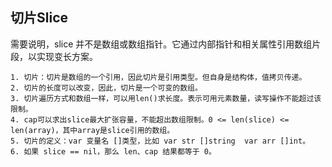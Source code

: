 ## 切片Slice
需要说明，slice 并不是数组或数组指针。它通过内部指针和相关属性引用数组片段，以实现变长方案。

    1. 切片：切片是数组的一个引用，因此切片是引用类型。但自身是结构体，值拷贝传递。
    2. 切片的长度可以改变，因此，切片是一个可变的数组。
    3. 切片遍历方式和数组一样，可以用len()求长度。表示可用元素数量，读写操作不能超过该限制。
    4. cap可以求出slice最大扩张容量，不能超出数组限制。0 <= len(slice) <= len(array)，其中array是slice引用的数组。
    5. 切片的定义：var 变量名 []类型，比如 var str []string  var arr []int。
    6. 如果 slice == nil，那么 len、cap 结果都等于 0。

